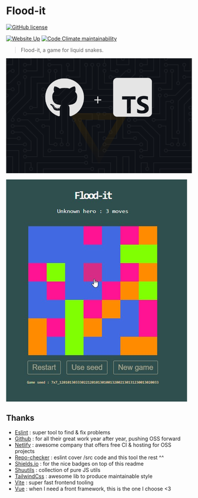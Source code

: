 # Flood-it

[![GitHub license](https://img.shields.io/github/license/shuunen/flood-it.svg?color=informational)](https://github.com/Shuunen/flood-it/blob/master/LICENSE)

[![Website Up](https://img.shields.io/website/https/flood-it.netlify.app.svg)](https://flood-it.netlify.app)
[![Code Climate maintainability](https://img.shields.io/codeclimate/maintainability/Shuunen/flood-it?style=flat)](https://codeclimate.com/github/Shuunen/flood-it)

> Flood-it, a game for liquid snakes.

![logo](docs/banner.svg)

![demo](docs/design-1.1.0.jpg)

## Thanks

- [Eslint](https://eslint.org) : super tool to find & fix problems
- [Github](https://github.com) : for all their great work year after year, pushing OSS forward
- [Netlify](https://netlify.com) : awesome company that offers free CI & hosting for OSS projects
- [Repo-checker](https://github.com/Shuunen/repo-checker) : eslint cover /src code and this tool the rest ^^
- [Shields.io](https://shields.io) : for the nice badges on top of this readme
- [Shuutils](https://github.com/Shuunen/shuutils) : collection of pure JS utils
- [TailwindCss](https://tailwindcss.com) : awesome lib to produce maintainable style
- [Vite](https://github.com/vitejs/vite) : super fast frontend tooling
- [Vue](https://vuejs.org) : when I need a front framework, this is the one I choose <3
